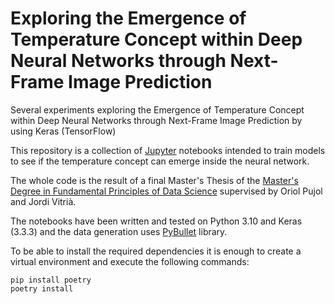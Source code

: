 # Exploring the Emergence of Temperature Concept within Deep Neural Networks through Next-Frame Image Prediction
Several experiments exploring the Emergence of Temperature Concept within Deep Neural Networks through Next-Frame Image Prediction by using Keras (TensorFlow)

This repository is a collection of [Jupyter](https://jupyter.org/) notebooks intended to train models to see if the temperature concept can emerge inside the neural network.

The whole code is the result of a final Master's Thesis of the [Master's Degree in Fundamental Principles of Data Science](https://mat.ub.edu/sciencedata/) supervised by Oriol Pujol and Jordi Vitrià.

The notebooks have been written and tested on Python 3.10 and Keras (3.3.3) and the data generation uses [PyBullet](https://github.com/bulletphysics/bullet3) library.

To be able to install the required dependencies it is enough to create a virtual environment and execute the following commands:

```console
pip install poetry
poetry install
```